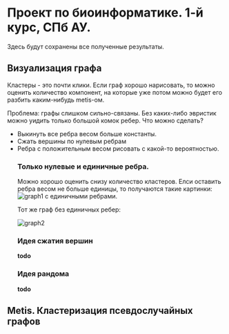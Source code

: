 <h1> Проект по биоинформатике. 1-й курс, СПб АУ. </h1>

Здесь будут сохранены все полученные результаты.

<div>
<h2> Визуализация графа </h2>
<p>Кластеры - это почти клики. Если граф хорошо нарисовать, то можно оценить количество компонент, на которые уже потом можно будет его разбить каким-нибудь metis-ом. </p>
Проблема: графы слишком сильно-связаны. Без каких-либо эвристик можно уидить только большой комок ребер. Что можно сделать?
<ul>
  <li> Выкинуть все ребра весом больше константы. </li>
  <li> Сжать вершины по нулевым ребрам </li>
  <li> Ребра с положительным весом рисовать с какой-то вероятностью.</li>
</il>

<h3> Только нулевые и единичные ребра. </h3>
Можно хорошо оценить снизу количество кластеров. Елси оставить ребра весом не больше единицы, то получаются такие картинки:
<img src="http://cs623716.vk.me/v623716154/2bbfc/XrR-V4OIQkQ.jpg" alt="graph1">
с единичными ребрами.
<p> Тот же граф без единичных ребер:</p>
<img src="http://cs623716.vk.me/v623716154/2bc05/V8CRY3Zu1JM.jpg" alt="graph2">
<h3> Идея сжатия вершин </h3>
<b>todo</b>
<h3> Идея рандома </h3>
<b> todo </b>
</div>

<div>
<h2> Metis. Кластеризация псевдослучайных графов </h2>
</div>
